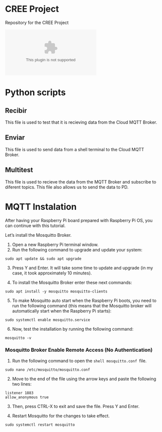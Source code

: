 # CREE Project
Repository for the CREE Project

![](imagen.pptx)

# Python scripts

## Recibir
This file is used to test that it is recieving data from the Cloud MQTT Broker.

## Enviar
 
This file is used to send data from a shell terminal to the Cloud MQTT Broker.

## Multitest

This file is used to recieve the data from the MQTT Broker and subscribe to diferent topics. 
This file also allows us to send the data to PD. 


# MQTT Instalation

After having your Raspberry Pi board prepared with Raspberry Pi OS, you can continue with this tutorial. 

Let’s install the Mosquitto Broker.

1) Open a new Raspberry Pi terminal window. 
2) Run the following command to upgrade and update your system:

```shell
sudo apt update && sudo apt upgrade
```
3) Press Y and Enter. It will take some time to update and upgrade (in my case, it took approximately 10 minutes).

4) To install the Mosquitto Broker enter these next commands:
```shell
sudo apt install -y mosquitto mosquitto-clients
```

5) To make Mosquitto auto start when the Raspberry Pi boots, you need to run the following command (this means that the Mosquitto broker will automatically start when the Raspberry Pi starts):

```shell
sudo systemctl enable mosquitto.service
```
6) Now, test the installation by running the following command:
```shell
mosquitto -v
```


### Mosquitto Broker Enable Remote Access (No Authentication)

1) Run the following command to open the ```shell mosquitto.conf ```file.
```shell
sudo nano /etc/mosquitto/mosquitto.conf
```

2) Move to the end of the file using the arrow keys and paste the following two lines:

```shell
listener 1883
allow_anonymous true
```
3) Then, press CTRL-X to exit and save the file. Press Y and Enter.
 
4) Restart Mosquitto for the changes to take effect.
```shell
sudo systemctl restart mosquitto
```
